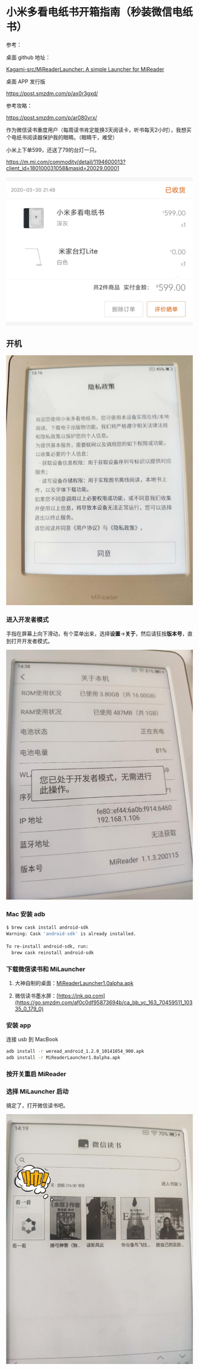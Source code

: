 # 小米多看电纸书开箱指南（秒装微信电纸书）

参考：

桌面 github 地址：

[Kagami-src/MiReaderLauncher: A simple Launcher for MiReader](https://github.com/Kagami-src/MiReaderLauncher)

桌面 APP 发行版

https://post.smzdm.com/p/ax0r3gxd/

参考攻略：

https://post.smzdm.com/p/ar080vrx/



作为微信读书重度用户（每周读书肯定能换3天阅读卡，听书每天2小时），我想买个电纸书阅读器保护我的眼睛。（眼睛干，难受）

小米上下单599，还送了79的台灯一只。

https://m.mi.com/commodity/detail/1194600013?client_id=180100031058&masid=20029.00001



![image-20200401142819959](./image-20200401142819959.png)



## 开机

![image-20200401143553238](image-20200401143553238.png)

### 进入开发者模式



手指在屏幕上向下滑动，有个菜单出来，选择**设置**->**关于**，然后请狂按**版本号**，直到打开开发者模式。

![image-20200401143913118](image-20200401143913118.png)



### Mac 安装 adb

```bash
$ brew cask install android-sdk
Warning: Cask 'android-sdk' is already installed.

To re-install android-sdk, run:
  brew cask reinstall android-sdk
```

### 下载微信读书和 MiLauncher

1. 大神自制的桌面：[MiReaderLauncher1.0alpha.apk](https://kagamiapk.nos-eastchina1.126.net/MiReaderLauncher1.0alpha.apk)

2. 微信读书墨水屏：[https://ink.qq.com](https://go.smzdm.com/af0c0df95873694b/ca_bb_yc_163_70459511_10335_0_179_0)

### 安装 app

连接 usb 到 MacBook

```bash
adb install -r weread_android_1.2.0_10141054_900.apk
adb install -r MiReaderLauncher1.0alpha.apk
```

### 按开关重启 MiReader

### 选择 MiLauncher 启动

搞定了，打开微信读书吧。

![image-20200401144430968](小米多看电纸书开箱指南（秒装微信电纸书）.assets/image-20200401144430968.png)

